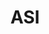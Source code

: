 ---
key: asi
title: ASI
category: 2048
logoURL: logos/2048-ASI-format-rond-rouge.png
website: https://www.asi.fr/
socials: []
---